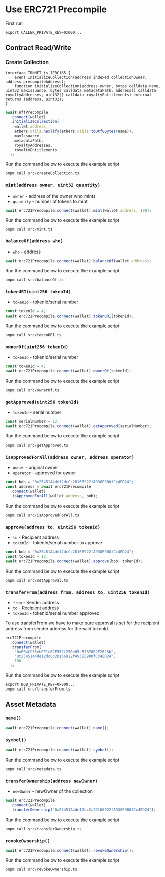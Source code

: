 # Use ERC721 Precompile

First run

```
export CALLER_PRIVATE_KEY=0x000...
```

## Contract Read/Write

### Create Collection

```solidity
interface TRNNFT is IERC165 {
    event InitializeCollection(address indexed collectionOwner, address precompileAddress);
    function initializeCollection(address owner, bytes calldata name, uint32 maxIssuance, bytes calldata metadataPath, address[] calldata royaltyAddresses, uint32[] calldata royaltyEntitlements) external returns (address, uint32);
}
```

```js
await nftPrecompile
  .connect(wallet)
  .initializeCollection(
    wallet.address,
    ethers.utils.hexlify(ethers.utils.toUtf8Bytes(name)),
    maxIssuance,
    metadataPath,
    royaltyAddresses,
    royaltyEntitlements
  );
```

Run the command below to execute the example script

```shell
pnpm call src/createCollection.ts
```

### `mint(address owner, uint32 quantity)`

- `owner` - address of the owner who mints
- `quantity` - number of tokens to mint

```js
await erc721Precompile.connect(wallet).mint(wallet.address, 100);
```

Run the command below to execute the example script

```shell
pnpm call src/mint.ts
```

### `balanceOf(address who)`

- `who` - address

```js
await erc721Precompile.connect(wallet).balanceOf(wallet.address);
```

Run the command below to execute the example script

```shell
pnpm call src/balanceOf.ts
```

### `tokenURI(uint256 tokenId)`

- `tokenId` - tokenId/serial number

```js
const tokenId = 4;
await erc721Precompile.connect(wallet).tokenURI(tokenId);
```

Run the command below to execute the example script

```shell
pnpm call src/tokenURI.ts

```

### `ownerOf(uint256 tokenId)`

- `tokenId` - tokenId/serial number

```js
const tokenId = 4;
await erc721Precompile.connect(wallet).ownerOf(tokenId);
```

Run the command below to execute the example script

```shell
pnpm call src/ownerOf.ts

```

### `getApproved(uint256 tokenId)`

- `tokenId` - serial number

```js
const serialNumber = 12;
await erc721Precompile.connect(wallet).getApproved(serialNumber);
```

Run the command below to execute the example script

```shell
pnpm call src/getApproved.ts

```

### `isApprovedForAll(address owner, address operator)`

- `owner` - original owner
- `operator` - approved for owner

```js
const bob = "0x25451A4de12dcCc2D166922fA938E900fCc4ED24";
const address = await erc721Precompile
  .connect(wallet)
  .isApprovedForAll(wallet.address, bob);
```

Run the command below to execute the example script

```shell
pnpm call src/isApprovedForAll.ts

```

### `approve(address to, uint256 tokenId)`

- `to` - Recipient address
- `tokenId` - tokenId/serial number to approve

```js
const bob = "0x25451A4de12dcCc2D166922fA938E900fCc4ED24";
const tokenId = 12;
await erc721Precompile.connect(wallet).approve(bob, tokenId);
```

Run the command below to execute the example script

```shell
pnpm call src/setApproval.ts

```

### `transferFrom(address from, address to, uint256 tokenId)`

- `from` - Sender address
- `to` - Recipient address
- `tokenId` - tokenId/serial number approved

To use transferFrom we have to make sure approval is set for the recipient address from sender address for the said tokenId

```js
erc721Precompile
  .connect(wallet)
  .transferFrom(
    "0xE04CC55ebEE1cBCE552f250e85c57B70B2E2625b",
    "0x25451A4de12dcCc2D166922fA938E900fCc4ED24",
    100
  );
```

Run the command below to execute the example script

```shell
export BOB_PRIVATE_KEY=0x000...
pnpm call src/transferFrom.ts

```

## Asset Metadata

### `name()`

```js
await erc721Precompile.connect(wallet).name();
```

### `symbol()`

```js
await erc721Precompile.connect(wallet).symbol();
```

Run the command below to execute the example script

```shell
pnpm call src/metadata.ts
```

### `transferOwnership(address newOwner)`

- `newOwner` - newOwner of the collection

```js
await erc721Precompile
  .connect(wallet)
  .transferOwnership("0x25451A4de12dcCc2D166922fA938E900fCc4ED24");
```

Run the command below to execute the example script

```shell
pnpm call src/transferOwnership.ts

```

### `revokeOwnership()`

```js
await erc721Precompile.connect(wallet).revokeOwnership();
```

Run the command below to execute the example script

```shell
pnpm call src/revokeOwnership.ts

```
